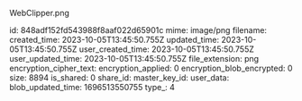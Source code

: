 WebClipper.png

id: 848adf152fd543988f8aaf022d65901c
mime: image/png
filename: 
created_time: 2023-10-05T13:45:50.755Z
updated_time: 2023-10-05T13:45:50.755Z
user_created_time: 2023-10-05T13:45:50.755Z
user_updated_time: 2023-10-05T13:45:50.755Z
file_extension: png
encryption_cipher_text: 
encryption_applied: 0
encryption_blob_encrypted: 0
size: 8894
is_shared: 0
share_id: 
master_key_id: 
user_data: 
blob_updated_time: 1696513550755
type_: 4